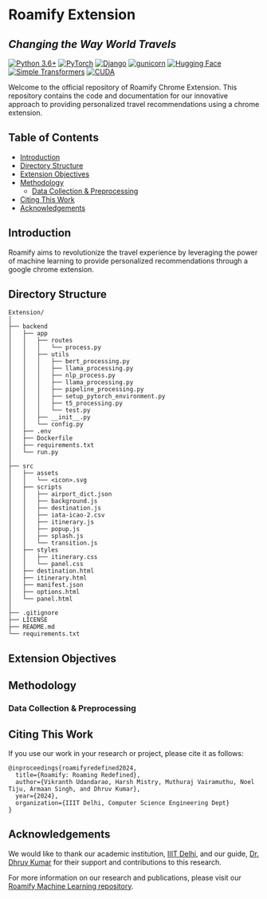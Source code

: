 # **Roamify Extension**
## _Changing the Way World Travels_

[![Python 3.6+](https://img.shields.io/badge/python-3.6+-blue.svg)](https://www.python.org/downloads/release/python-360/)
[![PyTorch](https://img.shields.io/badge/pytorch-1.8.1-red.svg?logo=pytorch)](https://pytorch.org/)
[![Django](https://img.shields.io/badge/Django-5.0.6-blue.svg)](https://github.com/django/django)
[![gunicorn](https://img.shields.io/badge/gunicorn-22.0.0-blue.svg)](https://github.com/benoitc/gunicorn)
[![Hugging Face](https://img.shields.io/badge/huggingface-transformers-yellow.svg?logo=huggingface)](https://huggingface.co/transformers/)
[![Simple Transformers](https://img.shields.io/badge/simple-transformers-orange.svg)](https://simpletransformers.ai/)
[![CUDA](https://img.shields.io/badge/cuda-11.0-green.svg)](https://developer.nvidia.com/cuda-toolkit)

Welcome to the official repository of Roamify Chrome Extension. This repository contains the code and documentation for our innovative approach to providing personalized travel recommendations using a chrome extension.


## Table of Contents

- [Introduction](#introduction)
- [Directory Structure](#directory-structure)
- [Extension Objectives](#extension-objectives)
- [Methodology](#methodology)
  - [Data Collection & Preprocessing](#data-collection--preprocessing)
  <!-- @Noel @Muthuraj, write more -->
- [Citing This Work](#citing-this-work)
- [Acknowledgements](#acknowledgements)


## Introduction

Roamify aims to revolutionize the travel experience by leveraging the power of machine learning to provide personalized recommendations through a google chrome extension. 


## Directory Structure

```plaintext
Extension/
│
├── backend
│   ├── app
│   │   ├── routes
│   │   │   └── process.py
│   │   ├── utils
│   │   │   ├── bert_processing.py
│   │   │   ├── llama_processing.py
│   │   │   ├── nlp_process.py
│   │   │   ├── llama_processing.py
│   │   │   ├── pipeline_processing.py
│   │   │   ├── setup_pytorch_environment.py
│   │   │   ├── t5_processing.py
│   │   │   └── test.py
│   │   ├── __init__.py
│   │   └── config.py
│   ├── .env
│   ├── Dockerfile
│   ├── requirements.txt
│   └── run.py
│
├── src
│   ├── assets
│   │   └── <icon>.svg
│   ├── scripts
│   │   ├── airport_dict.json
│   │   ├── background.js
│   │   ├── destination.js
│   │   ├── iata-icao-2.csv
│   │   ├── itinerary.js
│   │   ├── popup.js
│   │   ├── splash.js
│   │   └── transition.js
│   ├── styles
│   │   ├── itinerary.css
│   │   └── panel.css
│   ├── destination.html
│   ├── itinerary.html
│   ├── manifest.json
│   ├── options.html
│   └── panel.html
│
├── .gitignore
├── LICENSE
├── README.md
└── requirements.txt
```

## Extension Objectives

<!-- @Noel @Muthuraj, write more -->

<!-- - **Personalized Recommendations**: Enhance user travel experiences by providing customized travel recommendations based on user preferences and behavior.
- **Advanced NLP**: Utilize state-of-the-art NLP techniques to parse and understand user inputs accurately.
- **Efficient LLMs**: Implement and fine-tune large language models to generate high-quality and relevant travel content. -->

## Methodology

### Data Collection & Preprocessing

<!-- @Noel @Muthuraj, write more -->

<!-- Our data collection process involves scraping travel-related information from various sources and preprocessing this data to ensure its quality and relevance. We use sophisticated cleaning techniques to remove noise and enhance data integrity. -->

## Citing This Work

If you use our work in your research or project, please cite it as follows:

```
@inproceedings{roamifyredefined2024,
  title={Roamify: Roaming Redefined},
  author={Vikranth Udandarao, Harsh Mistry, Muthuraj Vairamuthu, Noel Tiju, Armaan Singh, and Dhruv Kumar},
  year={2024},
  organization={IIIT Delhi, Computer Science Engineering Dept}
}
```

## Acknowledgements

We would like to thank our academic institution, [IIIT Delhi](https://iiitd.ac.in/), and our guide, [Dr. Dhruv Kumar](https://kudhru.github.io/) for their support and contributions to this research.

For more information on our research and publications, please visit our [Roamify Machine Learning repository](https://github.com/RoamifyRedefined/Machine-Learning).